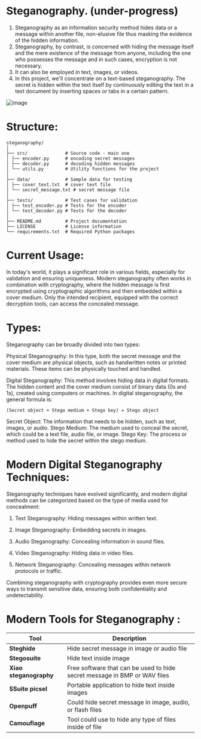 # Steganography. (under-progress)
1) Steganography as an information security method hides data or a message within another file, non-elusive file thus masking the evidence of the hidden information. 
2) Steganography, by contrast, is concerned with hiding the message itself and the mere existence of the message from anyone, including the one who possesses the message and in such cases, encryption is not necessary. 
3) It can also be employed in text, images, or videos.
4) In this project, we'll concentrate on a text-based steganography. The secret is hidden within the text itself by continuously editing the text in a text document by inserting spaces or tabs in a certain pattern.

 ![image](https://github.com/user-attachments/assets/948d9fb8-cb39-4173-b365-cb878d9f0b9b)

# Structure: 
```
steganography/
│
├── src/              # Source code - main one
│ ├── encoder.py      # encoding secret messages
│ ├── decoder.py      # decoding hidden messages
│ └── utils.py        # Utility functions for the project
│
├── data/             # Sample data for testing
│ ├── cover_text.txt  # cover text file
│ └── secret_message.txt # secret message file
│
├── tests/            # Test cases for validation
│ ├── test_encoder.py # Tests for the encoder
│ └── test_decoder.py # Tests for the decoder
│
├── README.md         # Project documentation
├── LICENSE           # License information
└── requirements.txt  # Required Python packages
```

# Current Usage:
In today's world, it plays a significant role in various fields, especially for validation and ensuring uniqueness. Modern steganography often works in combination with cryptography, where the hidden message is first encrypted using cryptographic algorithms and then embedded within a cover medium. Only the intended recipient, equipped with the correct decryption tools, can access the concealed message.

# Types:
Steganography can be broadly divided into two types:

Physical Steganography: In this type, both the secret message and the cover medium are physical objects, such as handwritten notes or printed materials. These items can be physically touched and handled.

Digital Steganography: This method involves hiding data in digital formats. The hidden content and the cover medium consist of binary data (0s and 1s), created using computers or machines. In digital steganography, the general formula is:

`(Secret object + Stego medium + Stego key) = Stego object`

Secret Object: The information that needs to be hidden, such as text, images, or audio.
Stego Medium: The medium used to conceal the secret, which could be a text file, audio file, or image.
Stego Key: The process or method used to hide the secret within the stego medium.

# Modern Digital Steganography Techniques:
Steganography techniques have evolved significantly, and modern digital methods can be categorized based on the type of media used for concealment:

1) Text Steganography: Hiding messages within written text.

2) Image Steganography: Embedding secrets in images.

3) Audio Steganography: Concealing information in sound files.

4) Video Steganography: Hiding data in video files.

5) Network Steganography: Concealing messages within network protocols or traffic.

Combining steganography with cryptography provides even more secure ways to transmit sensitive data, ensuring both confidentiality and undetectability.

# Modern Tools for Steganography :

| Tool                  | Description                                                              |
|-----------------------|--------------------------------------------------------------------------|
| **Steghide**          | Hide secret message in image or audio file                               |
| **Stegosuite**        | Hide text inside image                                                   |
| **Xiao steganography**| Free software that can be used to hide secret message in BMP or WAV files|
| **SSuite picsel**     | Portable application to hide text inside images                          |
| **Openpuff**          | Could hide secret message in image, audio, or flash files                |
| **Camouflage**        | Tool could use to hide any type of files inside of file                  |
